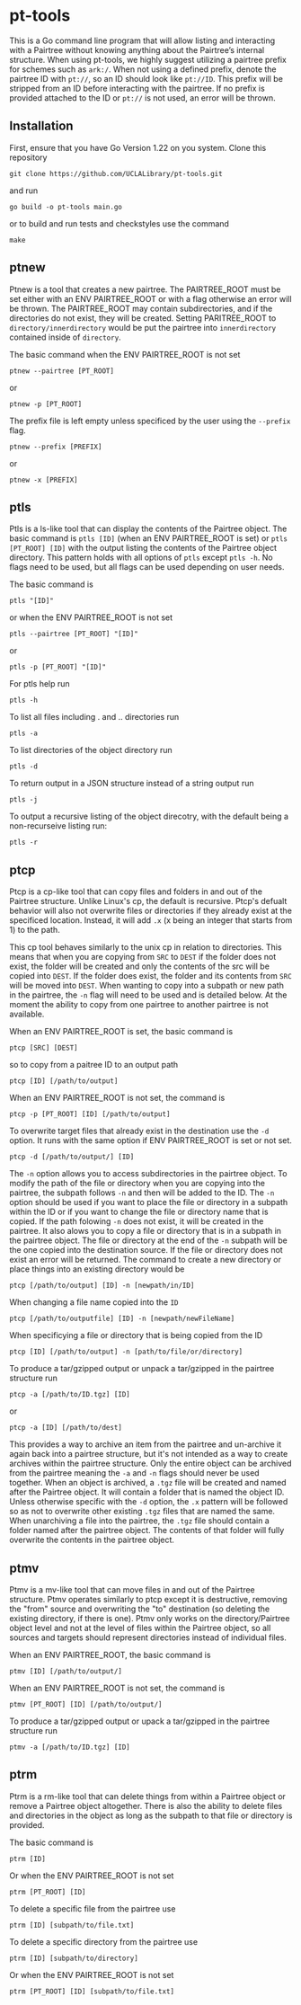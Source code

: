 # pt-tools

This is a Go command line program that will allow listing and interacting with a Pairtree without knowing anything about the Pairtree’s internal structure. When using pt-tools, we highly suggest utilizing a pairtree prefix for schemes such as `ark:/`. When not using a defined prefix, denote the pairtree ID with `pt://`, so an ID should look like `pt://ID`. This prefix will be stripped from an ID before interacting with  the pairtree. If no prefix is provided attached to the ID or `pt://` is not used, an error will be thrown.   

## Installation

First, ensure that you have Go Version 1.22 on you system. Clone this repository

    git clone https://github.com/UCLALibrary/pt-tools.git

and run 

    go build -o pt-tools main.go

or to build and run tests and checkstyles use the command 
    
    make

## ptnew

Ptnew is a tool that creates a new pairtree. The PAIRTREE_ROOT must be set either with an ENV PAIRTREE_ROOT or with a flag otherwise an error will be thrown. The PAIRTREE_ROOT may contain subdirectories, and if the directories do not exist, they will be created. Setting PARITREE_ROOT to `directory/innerdirectory` would be put the pairtree into `innerdirectory` contained inside of `directory`.

The basic command when the ENV PAIRTREE_ROOT is not set

    ptnew --pairtree [PT_ROOT]

or

    ptnew -p [PT_ROOT]

The prefix file is left empty unless specificed by the user using the `--prefix` flag.

    ptnew --prefix [PREFIX]

or 

    ptnew -x [PREFIX]

## ptls 

Ptls is a ls-like tool that can display the contents of the Pairtree object. The basic command is `ptls [ID]` (when an ENV PAIRTREE_ROOT is set) or `ptls [PT_ROOT] [ID]` with the output listing the contents of the Pairtree object directory. This pattern holds with all options of `ptls` except `ptls -h`. No flags need to be used, but all flags can be used depending on user needs.  

The basic command is  

    ptls "[ID]"

or when the ENV PAIRTREE_ROOT is not set 

    ptls --pairtree [PT_ROOT] "[ID]"

or 

    ptls -p [PT_ROOT] "[ID]"

For ptls help run 

    ptls -h

To list all files including . and .. directories run 

    ptls -a

To list directories of the object directory run 

    ptls -d

To return output in a JSON structure instead of a string output run 

    ptls -j

To output a recursive listing of the object direcotry, with the default being a non-recurseive listing run: 

    ptls -r

## ptcp

Ptcp is a cp-like tool that can copy files and folders in and out of the Pairtree structure. Unlike Linux's cp, the default is recursive. Ptcp's defualt behavior will also not overwrite files or directories if they already exist at the specificed location. Instead, it will add `.x` (x being an integer that starts from 1) to the path. 

This cp tool behaves similarly to the unix cp in relation to directories. This means that when you are copying from `SRC` to `DEST` if the folder does not exist, the folder will be created and only the contents of the src will be copied into `DEST`. If the folder does exist, the folder and its contents from `SRC` will be moved into `DEST`. When wanting to copy into a subpath or new path in the pairtree, the `-n` flag will need to be used and is detailed below. At the moment the ability to copy from one pairtree to another pairtree is not available. 

When an ENV PAIRTREE_ROOT is set, the basic command is
    
    ptcp [SRC] [DEST]

so to copy from a paitree ID to an output path 

    ptcp [ID] [/path/to/output]

When an ENV PAIRTREE_ROOT is not set, the command is 

    ptcp -p [PT_ROOT] [ID] [/path/to/output]

To overwrite target files that already exist in the destination use the `-d` option. It runs with the same option if ENV PAIRTREE_ROOT is set or not set.

    ptcp -d [/path/to/output/] [ID]
                                        
The `-n` option allows you to access subdirectories in the pairtree object. To modify the path of the file or directory when you are copying into the pairtree, the subpath follows `-n` and then will be added to the ID. The `-n` option should be used if you want to place the file or directory in a subpath within the ID or if you want to change the file or directory name that is copied. If the path folowing `-n` does not exist, it will be created in the pairtree. It also alows you to copy a file or directory that is in a subpath in the pairtree object. The file or directory at the end of the `-n` subpath will be the one copied into the destination source. If the file or directory does not exist an error will be returned. The command to create a new directory or place things into an existing directory would be 

    ptcp [/path/to/output] [ID] -n [newpath/in/ID]

When changing a file name copied into the `ID` 

    ptcp [/path/to/outputfile] [ID] -n [newpath/newFileName]

When specificying a file or directory that is being copied from the ID

    ptcp [ID] [/path/to/output] -n [path/to/file/or/directory]

To produce a tar/gzipped output or unpack a tar/gzipped in the pairtree structure run 

    ptcp -a [/path/to/ID.tgz] [ID]

or 

    ptcp -a [ID] [/path/to/dest]

This provides a way to archive an item from the pairtree and un-archive it again back into a pairtree structure, but it's not intended as a way to create archives within the pairtree structure. Only the entire object can be archived from the pairtree meaning the `-a` and `-n` flags should never be used together. When an object is archived, a `.tgz` file will be created and named after the Pairtree object. It will contain a folder that is named the object ID. Unless otherwise specific with the `-d` option, the `.x` pattern will be followed so as not to overwrite other existing `.tgz` files that are named the same. When unarchiving a file into the pairtree, the `.tgz` file should contain a folder named after the pairtree object. The contents of that folder will fully overwrite the contents in the pairtree object. 

## ptmv

Ptmv is a mv-like tool that can move files in and out of the Pairtree structure. Ptmv operates similarly to ptcp except it is destructive, removing the "from" source and overwriting the "to" destination (so deleting the existing directory, if there is one). Ptmv only works on the directory/Pairtree object level and not at the level of files within the Pairtree object, so all sources and targets should represent directories instead of individual files. 

When an ENV PAIRTREE_ROOT, the basic command is
    
    ptmv [ID] [/path/to/output/]

When an ENV PAIRTREE_ROOT is not set, the command is 

    ptmv [PT_ROOT] [ID] [/path/to/output/]

To produce a tar/gzipped output or upack a tar/gzipped in the pairtree structure run 

    ptmv -a [/path/to/ID.tgz] [ID]

## ptrm

Ptrm is a rm-like tool that can delete things from within a Pairtree object or remove a Pairtree object altogether. There is also the ability to delete files and directories in the object as long as the subpath to that file or directory is provided. 

The basic command is 

    ptrm [ID]

Or when the ENV PAIRTREE_ROOT is not set 

    ptrm [PT_ROOT] [ID]

To delete a specific file from the pairtree use 

    ptrm [ID] [subpath/to/file.txt]

To delete a specific directory from the pairtree use 

    ptrm [ID] [subpath/to/directory]

Or when the ENV PAIRTREE_ROOT is not set 

    ptrm [PT_ROOT] [ID] [subpath/to/file.txt]
